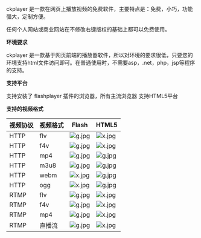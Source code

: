 ckplayer 是一款在网页上播放视频的免费软件，主要特点是：免费，小巧，功能强大，定制方便。

任何个人网站或商业网站在不修改右键版权的基础上都可以免费使用。

**环境要求**

ckplayer 是一款基于网页前端的播放器软件，所以对环境的要求很低，只要您的环境支持html文件访问即可。在普通使用时，不需要asp，.net，php，jsp等程序的支持。

**支持平台**

支持安装了 flashplayer 插件的浏览器，所有主流浏览器
支持HTML5平台

**支持的视频格式**

| 视频协议 | 视频格式 | Flash                                                        | HTML5                                                        |
| -------- | -------- | ------------------------------------------------------------ | ------------------------------------------------------------ |
| HTTP     | flv      | ![g.jpg](http://static.oschina.net/uploads/img/201412/19174021_9PgM.jpg) | ![x.jpg](http://static.oschina.net/uploads/img/201412/19174021_LXnU.jpg) |
| HTTP     | f4v      | ![g.jpg](http://static.oschina.net/uploads/img/201412/19174021_9PgM.jpg) | ![x.jpg](http://static.oschina.net/uploads/img/201412/19174021_LXnU.jpg) |
| HTTP     | mp4      | ![g.jpg](http://static.oschina.net/uploads/img/201412/19174021_9PgM.jpg) | ![g.jpg](http://static.oschina.net/uploads/img/201412/19174021_9PgM.jpg) |
| HTTP     | m3u8     | ![g.jpg](http://static.oschina.net/uploads/img/201412/19174021_9PgM.jpg) | ![g.jpg](http://static.oschina.net/uploads/img/201412/19174021_9PgM.jpg) |
| HTTP     | webm     | ![x.jpg](http://static.oschina.net/uploads/img/201412/19174021_LXnU.jpg) | ![g.jpg](http://static.oschina.net/uploads/img/201412/19174021_9PgM.jpg) |
| HTTP     | ogg      | ![x.jpg](http://static.oschina.net/uploads/img/201412/19174021_LXnU.jpg) | ![g.jpg](http://static.oschina.net/uploads/img/201412/19174021_9PgM.jpg) |
| RTMP     | flv      | ![g.jpg](http://static.oschina.net/uploads/img/201412/19174021_9PgM.jpg) | ![x.jpg](http://static.oschina.net/uploads/img/201412/19174021_LXnU.jpg) |
| RTMP     | f4v      | ![g.jpg](http://static.oschina.net/uploads/img/201412/19174021_9PgM.jpg) | ![x.jpg](http://static.oschina.net/uploads/img/201412/19174021_LXnU.jpg) |
| RTMP     | mp4      | ![g.jpg](http://static.oschina.net/uploads/img/201412/19174021_9PgM.jpg) | ![x.jpg](http://static.oschina.net/uploads/img/201412/19174021_LXnU.jpg) |
| RTMP     | 直播流   | ![g.jpg](http://static.oschina.net/uploads/img/201412/19174021_9PgM.jpg) | ![x.jpg](http://static.oschina.net/uploads/img/201412/19174021_LXnU.jpg) |

